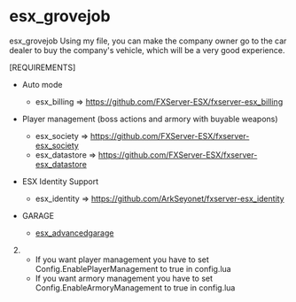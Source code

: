# esx_grovejob
esx_grovejob
Using my file, you can make the company owner go to the car dealer to buy the company's vehicle, which will be a very good experience.

[REQUIREMENTS]

* Auto mode
  * esx_billing => https://github.com/FXServer-ESX/fxserver-esx_billing

* Player management (boss actions and armory with buyable weapons)
  * esx_society => https://github.com/FXServer-ESX/fxserver-esx_society
  * esx_datastore => https://github.com/FXServer-ESX/fxserver-esx_datastore
  
* ESX Identity Support
  * esx_identity => https://github.com/ArkSeyonet/fxserver-esx_identity

* GARAGE
  * [esx_advancedgarage ](https://github.com/HumanTree92/esx_advancedgarage)

2) * If you want player management you have to set Config.EnablePlayerManagement to true in config.lua
   * If you want armory management you have to set Config.EnableArmoryManagement to true in config.lua

